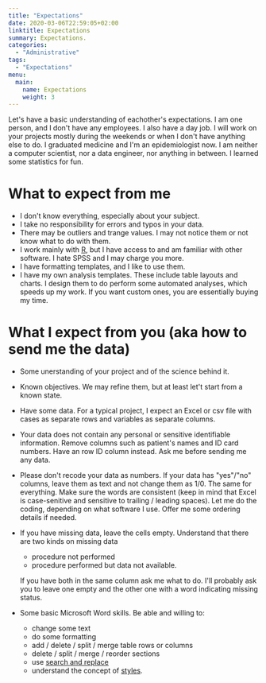 ```yaml
---
title: "Expectations"
date: 2020-03-06T22:59:05+02:00
linktitle: Expectations
summary: Expectations.
categories:
  - "Administrative"
tags:
  - "Expectations"
menu:
  main:
    name: Expectations
    weight: 3
---
```


Let's have a basic understanding of eachother's expectations. I am one person, and I don't have any employees. I also have a day job. I will work on your projects mostly during the weekends or when I don't have anything else to do. I graduated medicine and I'm an epidemiologist now. I am neither a computer scientist, nor a data engineer, nor anything in between. I learned some statistics for fun.

# What to expect from me

- I don't know everything, especially about your subject.
- I take no responsibility for errors and typos in your data. 
- There may be outliers and trange values. I may not notice them or not know what to do with them.
- I work mainly with [R](https://www.r-project.org/), but I have access to and am familiar with other software. I hate SPSS and I may charge you more.
- I have formatting templates, and I like to use them.
- I have my own analysis templates. These include table layouts and charts. I design them to do perform some automated analyses, which speeds up my work. If you want custom ones, you are essentially buying my time.

# What I expect from you (aka how to send me the data)

- Some unerstanding of your project and of the science behind it.
- Known objectives. We may refine them, but at least let't start from a known state.
- Have some data. For a typical project, I expect an Excel or csv file with cases as separate rows and variables as separate columns.
- Your data does not contain any personal or sensitive identifiable information. Remove columns such as patient's names and ID card numbers. Have an row ID column instead. Ask me before sending me any data.
- Please don't recode your data as numbers. If your data has "yes"/"no" columns, leave them as text and not change them as 1/0. The same for everything. Make sure the words are consistent (keep in mind that Excel is case-senitive and sensitive to trailing / leading spaces). Let me do the coding, depending on what software I use. Offer me some ordering details if needed. 
- If you have missing data, leave the cells empty. Understand that there are two kinds on missing data
    - procedure not performed
    - procedure performed but data not available.
    
    If you have both in the same column ask me what to do. I'll probably ask you to leave one empty and the other one with a word indicating missing status.
- Some basic Microsoft Word skills. Be able and willing to:
    - change some text
    - do some formatting
    - add / delete / split / merge table rows or columns
    - delete / split / merge / reorder sections
    - use [search and replace](https://support.office.com/en-us/article/find-and-replace-text-c6728c16-469e-43cd-afe4-7708c6c779b7)
    - understand the concept of [styles](https://support.office.com/en-us/article/customize-or-create-new-styles-d38d6e47-f6fc-48eb-a607-1eb120dec563).
    
